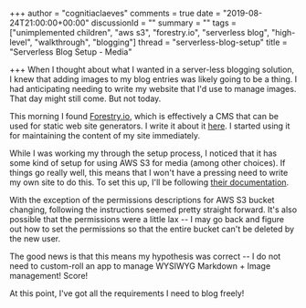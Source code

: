+++
author = "cognitiaclaeves"
comments = true
date = "2019-08-24T21:00:00+00:00"
discussionId = ""
summary = ""
tags = ["unimplemented children", "aws s3", "forestry.io", "serverless blog", "high-level", "walkthrough", "blogging"]
thread = "serverless-blog-setup"
title = "Serverless Blog Setup - Media"

+++
When I thought about what I wanted in a server-less blogging solution, I knew that adding images to my blog entries was likely going to be a thing. I had anticipating needing to write my website that I'd use to manage images. That day might still come. But not today.

This morning I found [Forestry.io](https://forestry.io), which is effectively a CMS that can be used for static web site generators. I write it about it [here](unimplemented "unimplemented"). I started using it for maintaining the content of my site immediately.

While I was working my through the setup process, I noticed that it has some kind of setup for using AWS S3 for media (among other choices). If things go really well, this means that I won't have a pressing need to write my own site to do this. To set this up, I'll be following [their documentation]().

With the exception of the permissions descriptions for AWS S3 bucket changing, following the instructions seemed pretty straight forward. It's also possible that the permissions were a little lax -- I may go back and figure out how to set the permissions so that the entire bucket can't be deleted by the new user.

The good news is that this means my hypothesis was correct -- I do not need to custom-roll an app to manage WYSIWYG Markdown + Image management! Score!

At this point, I've got all the requirements I need to blog freely!
